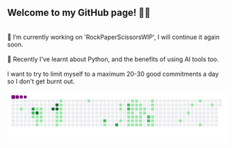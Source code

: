 ## Welcome to my GitHub page! 👋😎
<br>
🤔 I’m currently working on 'RockPaperScissorsWIP', I will continue it again soon.
<br>
<br>
🧐 Recently I've learnt about Python, and the benefits of using AI tools too.
<br>
<br>
I want to try to limit myself to a maximum 20-30 good commitments a day so I don't get burnt out.

![snake gif](https://github.com/mattrich98/mattrich98/blob/output/github-contribution-grid-snake.gif)
